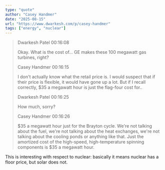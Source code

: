 ```yaml
---
type: "quote"
author: "Casey Handmer"
date: "2025-08-15"
url: "https://www.dwarkesh.com/p/casey-handmer"
tags: ["energy", "nuclear"]
---
```


> Dwarkesh Patel 00:16:08
>
> Okay. What is the cost of… GE makes these 100 megawatt gas turbines, right?
>
> Casey Handmer 00:16:15
>
> I don't actually know what the retail price is. I would suspect that if their price is flexible, it would have gone up a lot. But if I recall correctly, $35 a megawatt hour is just the flag-four cost for..
>
> Dwarkesh Patel 00:16:25
>
> How much, sorry?
>
> Casey Handmer 00:16:26
>
> $35 a megawatt hour just for the Brayton cycle. We're not talking about the fuel, we're not talking about the heat exchanges, we're not talking about the cooling ponds or anything like that. Just the amortized cost of the high-speed, high-temperature spinning components is $35 a megawatt hour.

This is interesting with respect to nuclear: basically it means nuclear has a floor price, but solar does not.
